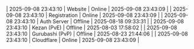 | 2025-09-08 23:43:10 | Website | Online | 2025-09-08 23:43:09 |
| 2025-09-08 23:43:10 | Registration | Online | 2025-09-08 23:43:09 |
| 2025-09-08 23:43:10 | Auth Server | Offline | 2025-08-18 09:33:31 |
| 2025-09-08 23:43:10 | Kezan (PvE) | Offline | 2025-08-03 17:58:02 |
| 2025-09-08 23:43:10 | Gurubashi (PvP) | Offline | 2025-08-23 21:44:06 |
| 2025-09-08 23:43:10 | Cloudflare | Online | 2025-09-08 23:43:09 |
